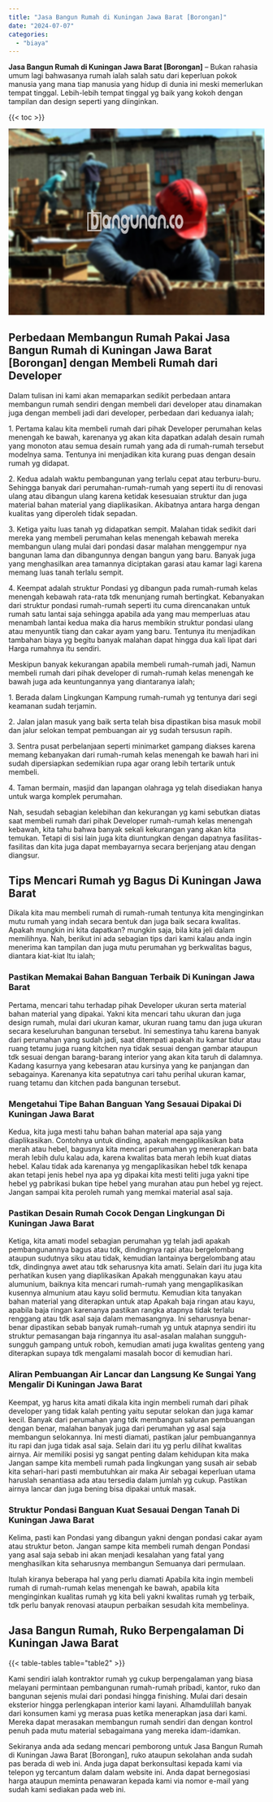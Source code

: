 ```yaml
---
title: "Jasa Bangun Rumah di Kuningan Jawa Barat [Borongan]"
date: "2024-07-07"
categories: 
  - "biaya"
---
```


**Jasa Bangun Rumah di Kuningan Jawa Barat \[Borongan\]** – Bukan rahasia umum lagi bahwasanya rumah ialah salah satu dari keperluan pokok manusia yang mana tiap manusia yang hidup di dunia ini meski memerlukan tempat tinggal. Lebih-lebih tempat tinggal yg baik yang kokoh dengan tampilan dan design seperti yang diinginkan.

{{< toc >}}

![Jasa Bangun Rumah di Kuningan Jawa Barat [Borongan]](/images/borong-bangunan-10.png)

## Perbedaan Membangun Rumah Pakai Jasa Bangun Rumah di Kuningan Jawa Barat \[Borongan\] dengan Membeli Rumah dari Developer

Dalam tulisan ini kami akan memaparkan sedikit perbedaan antara membangun rumah sendiri dengan membeli dari developer atau dinamakan juga dengan membeli jadi dari developer, perbedaan dari keduanya ialah;

1\. Pertama kalau kita membeli rumah dari pihak Developer perumahan kelas menengah ke bawah, karenanya yg akan kita dapatkan adalah desain rumah yang monoton atau semua desain rumah yang ada di rumah-rumah tersebut modelnya sama. Tentunya ini menjadikan kita kurang puas dengan desain rumah yg didapat.

2\. Kedua adalah waktu pembangunan yang terlalu cepat atau terburu-buru. Sehingga banyak dari perumahan-rumah-rumah yang seperti itu di renovasi ulang atau dibangun ulang karena ketidak kesesuaian struktur dan juga material bahan material yang diaplikasikan. Akibatnya antara harga dengan kualitas yang diperoleh tidak sepadan.

3\. Ketiga yaitu luas tanah yg didapatkan sempit. Malahan tidak sedikit dari mereka yang membeli perumahan kelas menengah kebawah mereka membangun ulang mulai dari pondasi dasar malahan menggempur nya bangunan lama dan dibangunnya dengan bangun yang baru. Banyak juga yang menghasilkan area tamannya diciptakan garasi atau kamar lagi karena memang luas tanah terlalu sempit.

4\. Keempat adalah struktur Pondasi yg dibangun pada rumah-rumah kelas menengah kebawah rata-rata tdk menunjang rumah bertingkat. Kebanyakan dari struktur pondasi rumah-rumah seperti itu cuma direncanakan untuk rumah satu lantai saja sehingga apabila ada yang mau memperluas atau menambah lantai kedua maka dia harus membikin struktur pondasi ulang atau menyuntik tiang dan cakar ayam yang baru. Tentunya itu menjadikan tambahan biaya yg begitu banyak malahan dapat hingga dua kali lipat dari Harga rumahnya itu sendiri.

Meskipun banyak kekurangan apabila membeli rumah-rumah jadi, Namun membeli rumah dari pihak developer di rumah-rumah kelas menengah ke bawah juga ada keuntungannya yang diantaranya ialah;

1\. Berada dalam Lingkungan Kampung rumah-rumah yg tentunya dari segi keamanan sudah terjamin.

2\. Jalan jalan masuk yang baik serta telah bisa dipastikan bisa masuk mobil dan jalur selokan tempat pembuangan air yg sudah tersusun rapih.

3\. Sentra pusat perbelanjaan seperti minimarket gampang diakses karena memang kebanyakan dari rumah-rumah kelas menengah ke bawah hari ini sudah dipersiapkan sedemikian rupa agar orang lebih tertarik untuk membeli.

4\. Taman bermain, masjid dan lapangan olahraga yg telah disediakan hanya untuk warga komplek perumahan.

Nah, sesudah sebagian kelebihan dan kekurangan yg kami sebutkan diatas saat membeli rumah dari pihak Developer rumah-rumah kelas menengah kebawah, kita tahu bahwa banyak sekali kekurangan yang akan kita temukan. Tetapi di sisi lain juga kita diuntungkan dengan dapatnya fasilitas-fasilitas dan kita juga dapat membayarnya secara berjenjang atau dengan diangsur.

## Tips Mencari Rumah yg Bagus Di Kuningan Jawa Barat

Dikala kita mau membeli rumah di rumah-rumah tentunya kita menginginkan mutu rumah yang indah secara bentuk dan juga baik secara kwalitas. Apakah mungkin ini kita dapatkan? mungkin saja, bila kita jeli dalam memilihnya. Nah, berikut ini ada sebagian tips dari kami kalau anda ingin menerima kan tampilan dan juga mutu perumahan yg berkwalitas bagus, diantara kiat-kiat Itu ialah;

### Pastikan Memakai Bahan Banguan Terbaik Di Kuningan Jawa Barat

Pertama, mencari tahu terhadap pihak Developer ukuran serta material bahan material yang dipakai. Yakni kita mencari tahu ukuran dan juga design rumah, mulai dari ukuran kamar, ukuran ruang tamu dan juga ukuran secara keseluruhan bangunan tersebut. Ini semestinya tahu karena banyak dari perumahan yang sudah jadi, saat ditempati apakah itu kamar tidur atau ruang tetamu juga ruang kitchen nya tidak sesuai dengan gambar ataupun tdk sesuai dengan barang-barang interior yang akan kita taruh di dalamnya. Kadang kasurnya yang kebesaran atau kursinya yang ke panjangan dan sebagainya. Karenanya kita sepatutnya cari tahu perihal ukuran kamar, ruang tetamu dan kitchen pada bangunan tersebut.

### Mengetahui Tipe Bahan Banguan Yang Sesauai Dipakai Di Kuningan Jawa Barat

Kedua, kita juga mesti tahu bahan bahan material apa saja yang diaplikasikan. Contohnya untuk dinding, apakah mengaplikasikan bata merah atau hebel, bagusnya kita mencari perumahan yg menerapkan bata merah lebih dulu kalau ada, karena kwalitas bata merah lebih kuat diatas hebel. Kalau tidak ada karenanya yg mengaplikasikan hebel tdk kenapa akan tetapi jenis hebel nya apa yg dipakai kita mesti teliti juga yakni tipe hebel yg pabrikasi bukan tipe hebel yang murahan atau pun hebel yg reject. Jangan sampai kita peroleh rumah yang memkai material asal saja.

### Pastikan Desain Rumah Cocok Dengan Lingkungan Di Kuningan Jawa Barat

Ketiga, kita amati model sebagian perumahan yg telah jadi apakah pembangunannya bagus atau tdk, dindingnya rapi atau bergelombang ataupun sudutnya siku atau tidak, kemudian lantainya bergelombang atau tdk, dindingnya awet atau tdk seharusnya kita amati. Selain dari itu juga kita perhatikan kusen yang diaplikasikan Apakah menggunakan kayu atau alumunium, baiknya kita mencari rumah-rumah yang mengaplikasikan kusennya almunium atau kayu solid bermutu. Kemudian kita tanyakan bahan material yang diterapkan untuk atap Apakah baja ringan atau kayu, apabila baja ringan karenanya pastikan rangka atapnya tidak terlalu renggang atau tdk asal saja dalam memasangnya. Ini seharusnya benar-benar dipastikan sebab banyak rumah-rumah yg untuk atapnya sendiri itu struktur pemasangan baja ringannya itu asal-asalan malahan sungguh-sungguh gampang untuk roboh, kemudian amati juga kwalitas genteng yang diterapkan supaya tdk mengalami masalah bocor di kemudian hari.

### Aliran Pembuangan Air Lancar dan Langsung Ke Sungai Yang Mengalir Di Kuningan Jawa Barat

Keempat, yg harus kita amati dikala kita ingin membeli rumah dari pihak developer yang tidak kalah penting yaitu seputar selokan dan juga kamar kecil. Banyak dari perumahan yang tdk membangun saluran pembuangan dengan benar, malahan banyak juga dari perumahan yg asal saja membangun selokannya. Ini mesti diamati, pastikan jalur pembuangannya itu rapi dan juga tidak asal saja. Selain dari itu yg perlu dilihat kwalitas airnya. Air memiliki posisi yg sangat penting dalam kehidupan kita maka Jangan sampe kita membeli rumah pada lingkungan yang susah air sebab kita sehari-hari pasti membutuhkan air maka Air sebagai keperluan utama haruslah senantiasa ada atau tersedia dalam jumlah yg cukup. Pastikan airnya lancar dan juga bening bisa dipakai untuk masak.

### Struktur Pondasi Banguan Kuat Sesauai Dengan Tanah Di Kuningan Jawa Barat

Kelima, pasti kan Pondasi yang dibangun yakni dengan pondasi cakar ayam atau struktur beton. Jangan sampe kita membeli rumah dengan Pondasi yang asal saja sebab ini akan menjadi kesalahan yang fatal yang menghasilkan kita seharusnya membangun Semuanya dari permulaan.

Itulah kiranya beberapa hal yang perlu diamati Apabila kita ingin membeli rumah di rumah-rumah kelas menengah ke bawah, apabila kita menginginkan kualitas rumah yg kita beli yakni kwalitas rumah yg terbaik, tdk perlu banyak renovasi ataupun perbaikan sesudah kita membelinya.

## Jasa Bangun Rumah, Ruko Berpengalaman Di Kuningan Jawa Barat

{{< table-tables table="table2" >}}

Kami sendiri ialah kontraktor rumah yg cukup berpengalaman yang biasa melayani permintaan pembangunan rumah-rumah pribadi, kantor, ruko dan bangunan sejenis mulai dari pondasi hingga finishing. Mulai dari desain eksterior hingga perlengkapan interior kami layani. Alhamdulillah banyak dari konsumen kami yg merasa puas ketika menerapkan jasa dari kami. Mereka dapat merasakan membangun rumah sendiri dan dengan kontrol penuh pada mutu material sebagaimana yang mereka idam-idamkan.

Sekiranya anda ada sedang mencari pemborong untuk Jasa Bangun Rumah di Kuningan Jawa Barat \[Borongan\], ruko ataupun sekolahan anda sudah pas berada di web ini. Anda juga dapat berkonsultasi kepada kami via telepon yg tercantum dalam dalam website ini. Anda dapat bernegosiasi harga ataupun meminta penawaran kepada kami via nomor e-mail yang sudah kami sediakan pada web ini.
